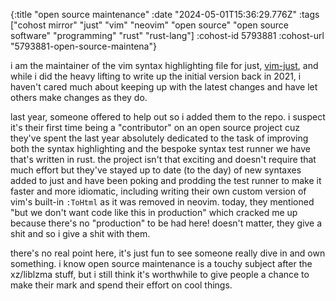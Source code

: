 {:title "open source maintenance"
 :date "2024-05-01T15:36:29.776Z"
 :tags ["cohost mirror" "just" "vim" "neovim" "open source" "open source software" "programming" "rust" "rust-lang"]
 :cohost-id 5793881
 :cohost-url "5793881-open-source-maintena"}

i am the maintainer of the vim syntax highlighting file for just, [vim-just](https://github.com/NoahTheDuke/vim-just), and while i did the heavy lifting to write up the initial version back in 2021, i haven't cared much about keeping up with the latest changes and have let others make changes as they do.

last year, someone offered to help out so i added them to the repo. i suspect it's their first time being a "contributor" on an open source project cuz they've spent the last year absolutely dedicated to the task of improving both the syntax highlighting and the bespoke syntax test runner we have that's written in rust. the project isn't that exciting and doesn't require that much effort but they've stayed up to date (to the day) of new syntaxes added to just and have been poking and prodding the test runner to make it faster and more idiomatic, including writing their own custom version of vim's built-in `:ToHtml` as it was removed in neovim. today, they mentioned "but we don't want code like this in production" which cracked me up because there's no "production" to be had here! doesn't matter, they give a shit and so i give a shit with them.

there's no real point here, it's just fun to see someone really dive in and own something. i know open source maintenance is a touchy subject after the xz/liblzma stuff, but i still think it's worthwhile to give people a chance to make their mark and spend their effort on cool things.